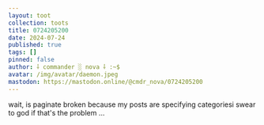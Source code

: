 ```yaml
---
layout: toot
collection: toots
title: 0724205200
date: 2024-07-24
published: true
tags: []
pinned: false
author: ⸸ commander ░ nova ⸸ :~$
avatar: /img/avatar/daemon.jpeg
mastodon: https://mastodon.online/@cmdr_nova/0724205200
---
```


wait, is paginate broken because my posts are specifying categoriesi swear to god if that's the problem ...
